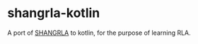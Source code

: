 # shangrla-kotlin

A port of [SHANGRLA](https://github.com/pbstark/SHANGRLA) to kotlin, for the purpose of learning RLA.